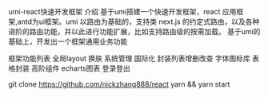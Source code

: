 umi-react快速开发框架 介绍 基于umi搭建一个快速开发框架，react 应用框架,antd为ui框架。umi 以路由为基础的，支持类 next.js 的约定式路由，以及各种进阶的路由功能，并以此进行功能扩展，比如支持路由级的按需加载。 基于umi的基础上，开发出一个框架通用业务功能

框架功能列表 
全局layout 
换肤
系统管理
国际化
封装列表增删改查
字体图标库
表格封装
高阶组件
echarts图表 
登录登出

git clone https://github.com/nickzhang888/react 
yarn && yarn start
